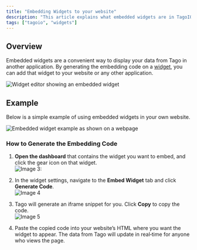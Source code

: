 ```yaml
---
title: "Embedding Widgets to your website"
description: "This article explains what embedded widgets are in TagoIO and how to generate embedding code to display your widget data on a website or other applications, with a simple visual example."
tags: ["tagoio", "widgets"]
---
```

## Overview

Embedded widgets are a convenient way to display your data from Tago in another application. By generating the embedding code on a [widget](/docs/tagoio/widgets/), you can add that widget to your website or any other application.

![Widget editor showing an embedded widget](/docs_imagem/tagoio/embedding-widgets-to-your-website-2.gif)

## Example

Below is a simple example of using embedded widgets in your own website.

![Embedded widget example as shown on a webpage](/docs_imagem/tagoio/embedding-widgets-to-your-website-2.gif)

### How to Generate the Embedding Code

1. **Open the dashboard** that contains the widget you want to embed, and click the gear icon on that widget.  
   ![Image 3:](/docs_imagem/tagoio/Screen-20Shot-202018-06-12-20at-2009.45.31-sYg.png)

2. In the widget settings, navigate to the **Embed Widget** tab and click **Generate Code**.  
   ![Image 4](/docs_imagem/tagoio/Captura-20de-20tela-20de-202021-07-02-2009-35-46-UIU.png)

3. Tago will generate an iframe snippet for you. Click **Copy** to copy the code.  
   ![Image 5](/docs_imagem/tagoio/Captura-20de-20tela-20de-202021-07-02-2009-43-28-gEI.png)

4. Paste the copied code into your website’s HTML where you want the widget to appear. The data from Tago will update in real‑time for anyone who views the page.